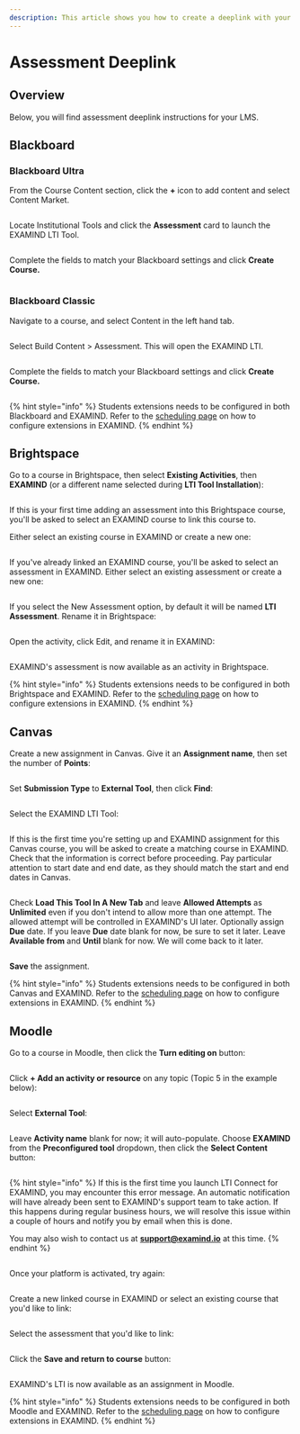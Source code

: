 ```yaml
---
description: This article shows you how to create a deeplink with your LMS.
---
```


# Assessment Deeplink

## Overview

Below, you will find assessment deeplink instructions for your LMS.

## Blackboard

### Blackboard Ultra

From the Course Content section, click the **+** icon to add content and select Content Market.

<figure><img src="../../.gitbook/assets/ultra-course-view-png (1).webp" alt=""><figcaption></figcaption></figure>

Locate Institutional Tools and click the **Assessment** card to launch the EXAMIND LTI Tool.

<figure><img src="../../.gitbook/assets/content-market-png.webp" alt=""><figcaption></figcaption></figure>

Complete the fields to match your Blackboard settings and click **Create Course.**

<figure><img src="../../.gitbook/assets/create-course-png-1-1.webp" alt=""><figcaption></figcaption></figure>

### Blackboard Classic

Navigate to a course, and select Content in the left hand tab.

<figure><img src="../../.gitbook/assets/course-content-png.webp" alt=""><figcaption></figcaption></figure>

Select Build Content > Assessment. This will open the EXAMIND LTI.

<figure><img src="../../.gitbook/assets/build-content-png.webp" alt=""><figcaption></figcaption></figure>

Complete the fields to match your Blackboard settings and click **Create Course.**

<figure><img src="../../.gitbook/assets/create-course-png-1-1.webp" alt=""><figcaption></figcaption></figure>

{% hint style="info" %}
Students extensions needs to be configured in both Blackboard and EXAMIND. Refer to the [scheduling page](../../deliver/schedule.md) on how to configure extensions in EXAMIND.
{% endhint %}

## Brightspace

Go to a course in Brightspace, then select **Existing Activities**, then **EXAMIND** (or a different name selected during **LTI Tool Installation**):

<figure><img src="../../.gitbook/assets/image-png-1.webp" alt=""><figcaption></figcaption></figure>

If this is your first time adding an assessment into this Brightspace course, you'll be asked to select an EXAMIND course to link this course to.

Either select an existing course in EXAMIND or create a new one:

<figure><img src="../../.gitbook/assets/image-png-2 (1).webp" alt=""><figcaption></figcaption></figure>

If you've already linked an EXAMIND course, you'll be asked to select an assessment in EXAMIND. Either select an existing assessment or create a new one:

<figure><img src="../../.gitbook/assets/image-png-3.webp" alt=""><figcaption></figcaption></figure>

If you select the New Assessment option, by default it will be named **LTI Assessment**. Rename it in Brightspace:

<figure><img src="../../.gitbook/assets/image-png-4.webp" alt=""><figcaption></figcaption></figure>

Open the activity, click Edit, and rename it in EXAMIND:

<figure><img src="../../.gitbook/assets/image-png-Apr-26-2024-05-09-05-6994-AM.webp" alt=""><figcaption></figcaption></figure>

EXAMIND's assessment is now available as an activity in Brightspace.

{% hint style="info" %}
Students extensions needs to be configured in both Brightspace and EXAMIND. Refer to the [scheduling page](../../deliver/schedule.md) on how to configure extensions in EXAMIND.
{% endhint %}

## Canvas

Create a new assignment in Canvas. Give it an **Assignment name**, then set the number of **Points**:

<figure><img src="../../.gitbook/assets/canvas-assignment-title.webp" alt=""><figcaption></figcaption></figure>

Set **Submission Type** to **External Tool**, then click **Find**:

<figure><img src="../../.gitbook/assets/canvas-assignment-tools.webp" alt=""><figcaption></figcaption></figure>

Select the EXAMIND LTI Tool:

<figure><img src="../../.gitbook/assets/canvas-assignment-tools-examind.webp" alt=""><figcaption></figcaption></figure>

If this is the first time you're setting up and EXAMIND assignment for this Canvas course, you will be asked to create a matching course in EXAMIND. Check that the information is correct before proceeding. Pay particular attention to start date and end date, as they should match the start and end dates in Canvas.

<figure><img src="../../.gitbook/assets/canvas-link-resource.webp" alt=""><figcaption></figcaption></figure>

Check **Load This Tool In A New Tab** and leave **Allowed Attempts** as **Unlimited** even if you don't intend to allow more than one attempt. The allowed attempt will be controlled in EXAMIND's UI later. Optionally assign **Due** date. If you leave **Due** date blank for now, be sure to set it later. Leave **Available from** and **Until** blank for now. We will come back to it later.

<figure><img src="../../.gitbook/assets/canvas-assignment-config.webp" alt=""><figcaption></figcaption></figure>

**Save** the assignment.

{% hint style="info" %}
Students extensions needs to be configured in both Canvas and EXAMIND. Refer to the [scheduling page](../../deliver/schedule.md) on how to configure extensions in EXAMIND.
{% endhint %}

## Moodle

Go to a course in Moodle, then click the **Turn editing on** button:

<figure><img src="../../.gitbook/assets/image-png-Jun-13-2024-01-50-55-3956-AM.webp" alt=""><figcaption></figcaption></figure>

Click **+ Add an activity or resource** on any topic (Topic 5 in the example below):

<figure><img src="../../.gitbook/assets/image-png-Jun-13-2024-01-52-01-3033-AM.webp" alt=""><figcaption></figcaption></figure>

Select **External Tool**:

<figure><img src="../../.gitbook/assets/image-png-Jun-13-2024-01-52-27-9515-AM.webp" alt=""><figcaption></figcaption></figure>

Leave **Activity name** blank for now; it will auto-populate. Choose **EXAMIND** from the **Preconfigured tool** dropdown, then click the **Select Content** button:

<figure><img src="../../.gitbook/assets/image-png-Jun-13-2024-01-53-11-2640-AM.webp" alt=""><figcaption></figcaption></figure>

{% hint style="info" %}
If this is the first time you launch LTI Connect for EXAMIND, you may encounter this error message. An automatic notification will have already been sent to EXAMIND's support team to take action. If this happens during regular business hours, we will resolve this issue within a couple of hours and notify you by email when this is done.

You may also wish to contact us at [**support@examind.io**](mailto:support@examind.io) at this time.
{% endhint %}

<figure><img src="../../.gitbook/assets/image-png-Jun-13-2024-01-59-35-2527-AM.webp" alt=""><figcaption></figcaption></figure>

Once your platform is activated, try again:

<figure><img src="../../.gitbook/assets/image-png-Jun-13-2024-02-02-20-5449-AM.webp" alt=""><figcaption></figcaption></figure>

Create a new linked course in EXAMIND or select an existing course that you'd like to link:

<figure><img src="../../.gitbook/assets/image-png-Jun-13-2024-02-03-21-5848-AM.webp" alt=""><figcaption></figcaption></figure>

Select the assessment that you'd like to link:

<figure><img src="../../.gitbook/assets/image-png-Jun-13-2024-02-04-38-0883-AM.webp" alt=""><figcaption></figcaption></figure>

Click the **Save and return to course** button:

<figure><img src="../../.gitbook/assets/image-png-Jun-13-2024-02-05-25-8566-AM.webp" alt=""><figcaption></figcaption></figure>

EXAMIND's LTI is now available as an assignment in Moodle.

{% hint style="info" %}
Students extensions needs to be configured in both Moodle and EXAMIND. Refer to the [scheduling page](../../deliver/schedule.md) on how to configure extensions in EXAMIND.
{% endhint %}
